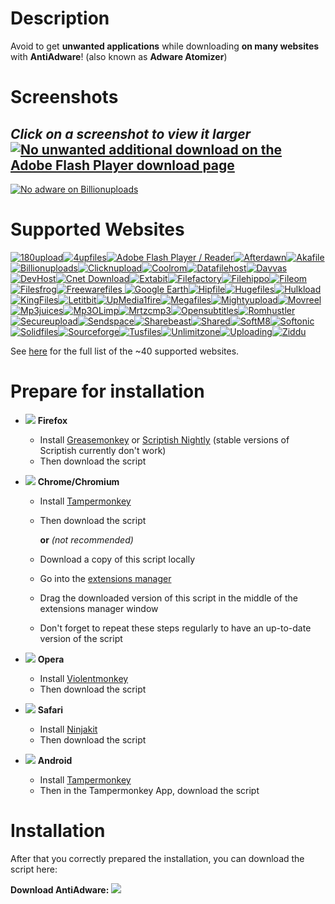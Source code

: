 # Description

Avoid to get **unwanted applications** while downloading **on many websites** with **AntiAdware**! (also known as **Adware Atomizer**)

# Screenshots
*Click on a screenshot to view it larger*
[![No unwanted additional download on the Adobe Flash Player download page](https://i.imgur.com/0JCE7DVh.png "No unwanted additional download on the Adobe Flash Player download page")](https://i.imgur.com/0JCE7DV.png)
---------------------------------------
[![No adware on Billionuploads](https://i.imgur.com/38XOaQfh.png "No adware on Billionuploads")](https://i.imgur.com/38XOaQf.png)

# Supported Websites
[![180upload](https://i.imgur.com/dW7jcQ7.png "180upload")![4upfiles](https://i.imgur.com/QJhQFDP.png "4upfiles")![Adobe Flash Player / Reader](https://i.imgur.com/SvLjgIf.png "Adobe Flash Player / Reader")![Afterdawn](https://i.imgur.com/CDxX9AX.png "Afterdawn")![Akafile](https://i.imgur.com/4wVFAm8.png "Akafile")![Billionuploads](https://i.imgur.com/ZQtOjs7.png "Billionuploads")![Clicknupload](https://i.imgur.com/PAYfKmH.png "Clicknupload")![Coolrom](https://i.imgur.com/ezguqmD.png "Coolrom")![Datafilehost](https://i.imgur.com/y5uKbBC.png "Datafilehost")![Davvas](https://i.imgur.com/Eh6QnwZ.png "Davvas")![DevHost](https://i.imgur.com/Eh6QnwZ.png "DevHost")![Cnet Download](https://i.imgur.com/B7nIZg7.png "Cnet Download")![Extabit](https://i.imgur.com/Eh6QnwZ.png "Extabit")![Filefactory](https://i.imgur.com/Eh6QnwZ.png "Filefactory")![Filehippo](https://i.imgur.com/ZeiBRrt.png "Filehippo")![Fileom](https://i.imgur.com/hP03uvp.png "Fileom")![Filesfrog](https://i.imgur.com/MgjmsIK.png "Filesfrog")![Freewarefiles](https://i.imgur.com/ST2ihXt.png "Freewarefiles")
![Google Earth](https://i.imgur.com/Ma9NZ6l.png "Google Earth")![Hipfile](https://i.imgur.com/Eh6QnwZ.png "Hipfile")![Hugefiles](https://i.imgur.com/ay3VE9G.png "Hugefiles")![Hulkload](https://i.imgur.com/9fYQMWz.png "Hulkload")![KingFiles](https://i.imgur.com/Eh6QnwZ.png "KingFiles")![Letitbit](https://i.imgur.com/eVRYCNs.png "Letitbit")![UpMedia1fire](https://i.imgur.com/AH8D75T.png "UpMedia1fire")![Megafiles](https://i.imgur.com/Eh6QnwZ.png "Megafiles")![Mightyupload](https://i.imgur.com/Eh6QnwZ.png "Mightyupload")![Movreel](https://i.imgur.com/Eh6QnwZ.png "Movreel")![Mp3juices](https://i.imgur.com/JWh9ddF.png "Mp3juices")![Mp3OLimp](https://i.imgur.com/GZcJ2wq.png "Mp3OLimp")![Mrtzcmp3](https://i.imgur.com/63ApdGD.png "Mrtzcmp3")![Opensubtitles](https://i.imgur.com/etDajvg.png "Opensubtitles")![Romhustler](https://i.imgur.com/wup392J.png "Romhustler")![Secureupload](https://i.imgur.com/eQ06o7i.png "Secureupload")![Sendspace](https://i.imgur.com/7gx1svU.png "Sendspace")![Sharebeast](https://i.imgur.com/PAUqYgu.png "Sharebeast")![Shared](https://i.imgur.com/onpVg02.png "Shared")![SoftM8](https://i.imgur.com/YcCYuvK.png "SoftM8")![Softonic](https://i.imgur.com/zVF1jat.png "Softonic")![Solidfiles](https://i.imgur.com/rtXgrpz.png "Solidfiles")![Sourceforge](https://i.imgur.com/HKfnAiF.png "Sourceforge")![Tusfiles](https://i.imgur.com/7sZA4re.png "Tusfiles")![Unlimitzone](https://i.imgur.com/FLJWebZ.png "Unlimitzone")![Uploading](https://i.imgur.com/nf0jqv9.png "Uploading")![Ziddu](https://i.imgur.com/QESaPBE.png "Ziddu")](https://github.com/HandyUserscripts/AntiAdware/wiki/Supported-Websites)

See [here](https://github.com/HandyUserscripts/AntiAdware/wiki/Supported-Websites) for the full list of the ~40 supported websites.

# Prepare for installation

- ![](https://i.imgur.com/zD5npRg.png) **Firefox**
  - Install [Greasemonkey](https://addons.mozilla.org/firefox/addon/greasemonkey/) or [Scriptish Nightly](https://github.com/scriptish/scriptish-nightlies/releases) (stable versions of Scriptish currently don't work)
  - Then download the script

- ![](https://i.imgur.com/IVru2Aw.png) **Chrome/Chromium**
  - Install [Tampermonkey](https://chrome.google.com/webstore/detail/tampermonkey/dhdgffkkebhmkfjojejmpbldmpobfkfo/)
  - Then download the script

    **or** *(not recommended)*

  - Download a copy of this script locally
  - Go into the [extensions manager](https://i.imgur.com/8ALV1pq.png)
  - Drag the downloaded version of this script in the middle of the extensions manager window
  - Don't forget to repeat these steps regularly to have an up-to-date version of the script

- ![](https://i.imgur.com/P1R4aMx.png) **Opera**
  - Install [Violentmonkey](https://addons.opera.com/en/extensions/details/violent-monkey/)
  - Then download the script

- ![](https://i.imgur.com/pUhViGt.png) **Safari**
  - Install [Ninjakit](http://ss-o.net/safari/extension/NinjaKit.safariextz)
  - Then download the script

- ![](https://i.imgur.com/DDd2ihc.png) **Android**
  - Install [Tampermonkey](https://play.google.com/store/apps/details?id=net.biniok.tampermonkey)
  - Then in the Tampermonkey App, download the script

# Installation

After that you correctly prepared the installation, you can download the script here:

**Download AntiAdware:** [![](https://i.imgur.com/0KCjrsZ.png)](https://bit.ly/AntiAdware)
